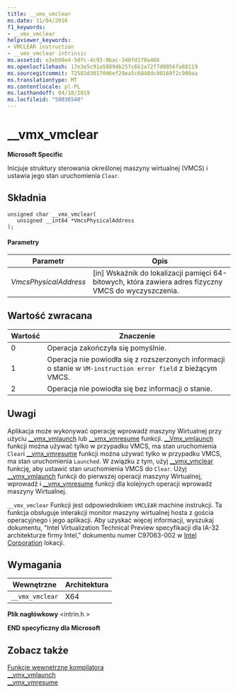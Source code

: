 ```yaml
---
title: __vmx_vmclear
ms.date: 11/04/2016
f1_keywords:
- __vmx_vmclear
helpviewer_keywords:
- VMCLEAR instruction
- __vmx_vmclear intrinsic
ms.assetid: e3eb98e4-50fc-4c93-9bac-340fd1f0a466
ms.openlocfilehash: 17e3e5c91a58894b25fc6b2a72f7d0056fa88119
ms.sourcegitcommit: 72583d30170d6ef29ea5c6848dc00169f2c909aa
ms.translationtype: MT
ms.contentlocale: pl-PL
ms.lasthandoff: 04/18/2019
ms.locfileid: "59036540"
---
```

# <a name="vmxvmclear"></a>__vmx_vmclear

**Microsoft Specific**

Inicjuje struktury sterowania określonej maszyny wirtualnej (VMCS) i ustawia jego stan uruchomienia `Clear`.

## <a name="syntax"></a>Składnia

```
unsigned char __vmx_vmclear(
   unsigned __int64 *VmcsPhysicalAddress
);
```

#### <a name="parameters"></a>Parametry

|Parametr|Opis|
|---------------|-----------------|
|*VmcsPhysicalAddress*|[in] Wskaźnik do lokalizacji pamięci 64-bitowych, która zawiera adres fizyczny VMCS do wyczyszczenia.|

## <a name="return-value"></a>Wartość zwracana

|Wartość|Znaczenie|
|-----------|-------------|
|0|Operacja zakończyła się pomyślnie.|
|1|Operacja nie powiodła się z rozszerzonych informacji o stanie w `VM-instruction error field` z bieżącym VMCS.|
|2|Operacja nie powiodła się bez informacji o stanie.|

## <a name="remarks"></a>Uwagi

Aplikacja może wykonywać operację wprowadź maszyny Wirtualnej przy użyciu [__vmx_vmlaunch](../intrinsics/vmx-vmlaunch.md) lub [__vmx_vmresume](../intrinsics/vmx-vmresume.md) funkcji. [__Vmx_vmlaunch](../intrinsics/vmx-vmlaunch.md) funkcji można używać tylko w przypadku VMCS, ma stan uruchomienia `Clear`i [__vmx_vmresume](../intrinsics/vmx-vmresume.md) funkcji można używać tylko w przypadku VMCS, ma stan uruchomienia `Launched`. W związku z tym, użyj [__vmx_vmclear](../intrinsics/vmx-vmclear.md) funkcję, aby ustawić stan uruchomienia VMCS do `Clear`. Użyj [__vmx_vmlaunch](../intrinsics/vmx-vmlaunch.md) funkcji do pierwszej operacji maszyny Wirtualnej, wprowadź i [__vmx_vmresume](../intrinsics/vmx-vmresume.md) funkcji dla kolejnych operacji wprowadź maszyny Wirtualnej.

`__vmx_vmclear` Funkcji jest odpowiednikiem `VMCLEAR` machine instrukcji. Ta funkcja obsługuje interakcji monitor maszyny wirtualnej hosta z gościa operacyjnego i jego aplikacji. Aby uzyskać więcej informacji, wyszukaj dokumentu, "Intel Virtualization Technical Preview specyfikacji dla IA-32 architekturze firmy Intel," dokumentu numer C97063-002 w [Intel Corporation](https://software.intel.com/articles/intel-sdm) lokacji.

## <a name="requirements"></a>Wymagania

|Wewnętrzne|Architektura|
|---------------|------------------|
|`__vmx_vmclear`|X64|

**Plik nagłówkowy** \<intrin.h >

**END specyficzny dla Microsoft**

## <a name="see-also"></a>Zobacz także

[Funkcje wewnętrzne kompilatora](../intrinsics/compiler-intrinsics.md)<br/>
[__vmx_vmlaunch](../intrinsics/vmx-vmlaunch.md)<br/>
[__vmx_vmresume](../intrinsics/vmx-vmresume.md)